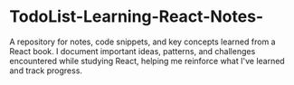# TodoList-Learning-React-Notes-
A repository for notes, code snippets, and key concepts learned from a React book. I document important ideas, patterns, and challenges encountered while studying React, helping me reinforce what I've learned and track progress.
